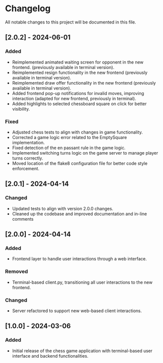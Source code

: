 # Changelog

All notable changes to this project will be documented in this file.

## [2.0.2] - 2024-06-01

### Added

- Reimplemented animated waiting screen for opponent in the new frontend. (previously available in terminal version).
- Reimplemented resign functionality in the new frontend (previously available in terminal version).
- Reimplemented draw offer functionality in the new frontend (previously available in terminal version).
- Added frontend pop-up notifications for invalid moves, improving interaction (adapted for new frontend, previously in terminal).
- Added highlights to selected chessboard square on click for better visibility.

### Fixed

- Adjusted chess tests to align with changes in game functionality.
- Corrected a game logic error related to the EmptySquare implementation.
- Fixed detection of the en passant rule in the game logic.
- Implemented switching turns logic on the game server to manage player turns correctly.
- Moved location of the flake8 configuration file for better code style enforcement.

## [2.0.1] - 2024-04-14

### Changed

- Updated tests to align with version 2.0.0 changes.
- Cleaned up the codebase and improved documentation and in-line comments

## [2.0.0] - 2024-04-14

### Added

- Frontend layer to handle user interactions through a web interface.

### Removed

- Terminal-based client.py, transitioning all user interactions to the new frontend.

### Changed

- Server refactored to support new web-based client interactions.

## [1.0.0] - 2024-03-06

### Added

- Initial release of the chess game application with terminal-based user interface and backend functionalities.
